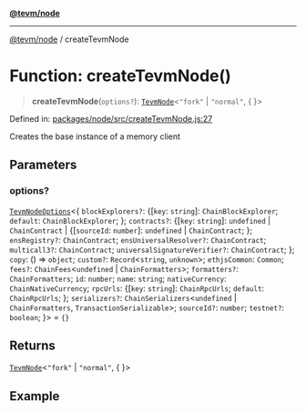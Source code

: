 [**@tevm/node**](../README.md)

***

[@tevm/node](../globals.md) / createTevmNode

# Function: createTevmNode()

> **createTevmNode**(`options?`): [`TevmNode`](../type-aliases/TevmNode.md)\<`"fork"` \| `"normal"`, \{ \}\>

Defined in: [packages/node/src/createTevmNode.js:27](https://github.com/evmts/tevm-monorepo/blob/main/packages/node/src/createTevmNode.js#L27)

Creates the base instance of a memory client

## Parameters

### options?

[`TevmNodeOptions`](../type-aliases/TevmNodeOptions.md)\<\{ `blockExplorers?`: \{[`key`: `string`]: `ChainBlockExplorer`; `default`: `ChainBlockExplorer`; \}; `contracts?`: \{[`key`: `string`]: `undefined` \| `ChainContract` \| \{[`sourceId`: `number`]: `undefined` \| `ChainContract`; \}; `ensRegistry?`: `ChainContract`; `ensUniversalResolver?`: `ChainContract`; `multicall3?`: `ChainContract`; `universalSignatureVerifier?`: `ChainContract`; \}; `copy`: () => `object`; `custom?`: `Record`\<`string`, `unknown`\>; `ethjsCommon`: `Common`; `fees?`: `ChainFees`\<`undefined` \| `ChainFormatters`\>; `formatters?`: `ChainFormatters`; `id`: `number`; `name`: `string`; `nativeCurrency`: `ChainNativeCurrency`; `rpcUrls`: \{[`key`: `string`]: `ChainRpcUrls`; `default`: `ChainRpcUrls`; \}; `serializers?`: `ChainSerializers`\<`undefined` \| `ChainFormatters`, `TransactionSerializable`\>; `sourceId?`: `number`; `testnet?`: `boolean`; \}\> = `{}`

## Returns

[`TevmNode`](../type-aliases/TevmNode.md)\<`"fork"` \| `"normal"`, \{ \}\>

## Example

```ts
 ```
